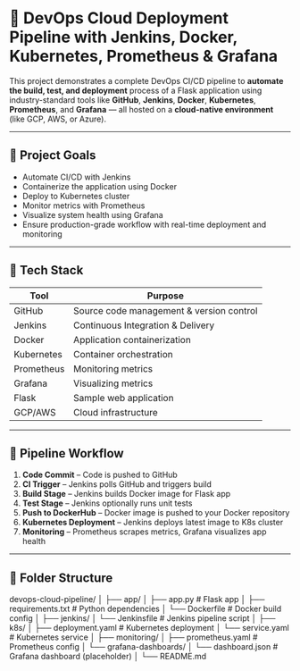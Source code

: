 # 🚀 DevOps Cloud Deployment Pipeline with Jenkins, Docker, Kubernetes, Prometheus & Grafana

This project demonstrates a complete DevOps CI/CD pipeline to **automate the build, test, and deployment** process of a Flask application using industry-standard tools like **GitHub**, **Jenkins**, **Docker**, **Kubernetes**, **Prometheus**, and **Grafana** — all hosted on a **cloud-native environment** (like GCP, AWS, or Azure).

---

## 📌 Project Goals

- Automate CI/CD with Jenkins
- Containerize the application using Docker
- Deploy to Kubernetes cluster
- Monitor metrics with Prometheus
- Visualize system health using Grafana
- Ensure production-grade workflow with real-time deployment and monitoring

---

## 🧱 Tech Stack

| Tool         | Purpose                                  |
|--------------|------------------------------------------|
| GitHub       | Source code management & version control |
| Jenkins      | Continuous Integration & Delivery        |
| Docker       | Application containerization             |
| Kubernetes   | Container orchestration                  |
| Prometheus   | Monitoring metrics                       |
| Grafana      | Visualizing metrics                      |
| Flask        | Sample web application                   |
| GCP/AWS      | Cloud infrastructure                     |

---

## 🔧 Pipeline Workflow

1. **Code Commit** – Code is pushed to GitHub
2. **CI Trigger** – Jenkins polls GitHub and triggers build
3. **Build Stage** – Jenkins builds Docker image for Flask app
4. **Test Stage** – Jenkins optionally runs unit tests
5. **Push to DockerHub** – Docker image is pushed to your Docker repository
6. **Kubernetes Deployment** – Jenkins deploys latest image to K8s cluster
7. **Monitoring** – Prometheus scrapes metrics, Grafana visualizes app health

---

## 📁 Folder Structure

devops-cloud-pipeline/
│
├── app/
│ ├── app.py # Flask app
│ ├── requirements.txt # Python dependencies
│ └── Dockerfile # Docker build config
│
├── jenkins/
│ └── Jenkinsfile # Jenkins pipeline script
│
├── k8s/
│ ├── deployment.yaml # Kubernetes deployment
│ └── service.yaml # Kubernetes service
│
├── monitoring/
│ ├── prometheus.yaml # Prometheus config
│ └── grafana-dashboards/
│ └── dashboard.json # Grafana dashboard (placeholder)
│
└── README.md
